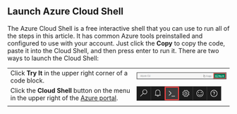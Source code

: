 
## Launch Azure Cloud Shell

The Azure Cloud Shell is a free interactive shell that you can use to run all of the steps in this article. It has common Azure tools preinstalled and configured to use with your account. Just click the **Copy** to copy the code, paste it into the Cloud Shell, and then press enter to run it.  There are two ways to launch the Cloud Shell:

|  |   |
|-----------------------------------------------|---|
| Click **Try It** in the upper right corner of a code block. | ![Cloud Shell in this article](./media/cloud-shell-try-it/cli-try-it.png) |
| Click the **Cloud Shell** button on the menu in the upper right of the [Azure portal](https://portal.azure.com). |	![Cloud Shell in the portal](./media/cloud-shell-try-it/cloud-shell-menu.png) |
|  |  |










